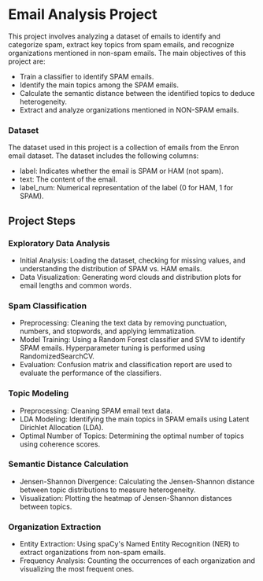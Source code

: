 # Email Analysis Project
This project involves analyzing a dataset of emails to identify and categorize spam, extract key topics from spam emails, and recognize organizations mentioned in non-spam emails. The main objectives of this project are:

- Train a classifier to identify SPAM emails.
- Identify the main topics among the SPAM emails.
- Calculate the semantic distance between the identified topics to deduce heterogeneity.
- Extract and analyze organizations mentioned in NON-SPAM emails.

### Dataset
The dataset used in this project is a collection of emails from the Enron email dataset. The dataset includes the following columns:

- label: Indicates whether the email is SPAM or HAM (not spam).
- text: The content of the email.
- label_num: Numerical representation of the label (0 for HAM, 1 for SPAM).

## Project Steps
### Exploratory Data Analysis
- Initial Analysis: Loading the dataset, checking for missing values, and understanding the distribution of SPAM vs. HAM emails.
- Data Visualization: Generating word clouds and distribution plots for email lengths and common words.

### Spam Classification
- Preprocessing: Cleaning the text data by removing punctuation, numbers, and stopwords, and applying lemmatization.
- Model Training: Using a Random Forest classifier and SVM to identify SPAM emails. Hyperparameter tuning is performed using RandomizedSearchCV.
- Evaluation: Confusion matrix and classification report are used to evaluate the performance of the classifiers.

### Topic Modeling
- Preprocessing: Cleaning SPAM email text data.
- LDA Modeling: Identifying the main topics in SPAM emails using Latent Dirichlet Allocation (LDA).
- Optimal Number of Topics: Determining the optimal number of topics using coherence scores.

### Semantic Distance Calculation
- Jensen-Shannon Divergence: Calculating the Jensen-Shannon distance between topic distributions to measure heterogeneity.
- Visualization: Plotting the heatmap of Jensen-Shannon distances between topics.

### Organization Extraction
- Entity Extraction: Using spaCy's Named Entity Recognition (NER) to extract organizations from non-spam emails.
- Frequency Analysis: Counting the occurrences of each organization and visualizing the most frequent ones.
